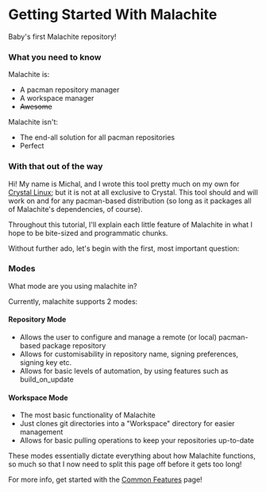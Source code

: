 # Getting Started With Malachite
Baby's first Malachite repository!

### What you need to know

Malachite is:
- A pacman repository manager
- A workspace manager
- ~~Awesome~~

Malachite isn't:
- The end-all solution for all pacman repositories
- Perfect


### With that out of the way

Hi! My name is Michal, and I wrote this tool pretty much on my own for [Crystal Linux](https://getcryst.al);
but it is not at all exclusive to Crystal. This tool should and will work on and for any pacman-based
distribution (so long as it packages all of Malachite's dependencies, of course).

Throughout this tutorial, I'll explain each little feature of Malachite in what I hope to be bite-sized and
programmatic chunks.

Without further ado, let's begin with the first, most important question:


### Modes

What mode are you using malachite in?

Currently, malachite supports 2 modes:

#### Repository Mode
- Allows the user to configure and manage a remote (or local) pacman-based package repository
- Allows for customisability in repository name, signing preferences, signing key etc.
- Allows for basic levels of automation, by using features such as build_on_update

#### Workspace Mode
- The most basic functionality of Malachite
- Just clones git directories into a "Workspace" directory for easier management
- Allows for basic pulling operations to keep your repositories up-to-date

These modes essentially dictate everything about how Malachite functions, so much so that I now need to
split this page off before it gets too long!

For more info, get started with the [Common Features](COMMON_FEATURES.md) page!
